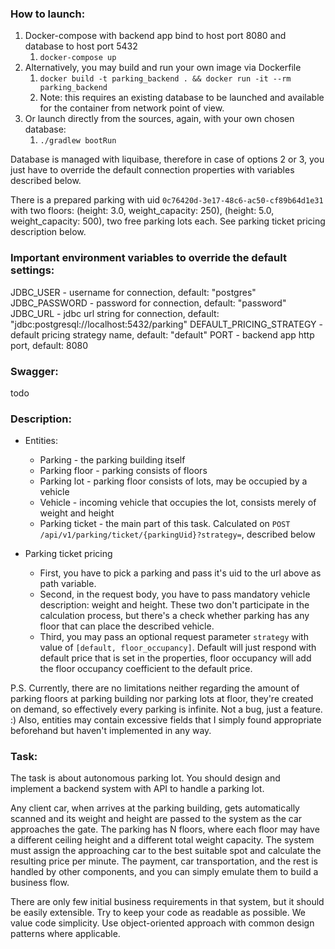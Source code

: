 ### How to launch:
1. Docker-compose with backend app bind to host port 8080 and database to host port 5432
   1. `docker-compose up`
2. Alternatively, you may build and run your own image via Dockerfile
   1. `docker build -t parking_backend . && docker run -it --rm parking_backend`
   2. Note: this requires an existing database to be launched and available for the container from network point of view.
3. Or launch directly from the sources, again, with your own chosen database:
   1. `./gradlew bootRun`

Database is managed with liquibase, therefore in case of options 2 or 3, you just have to override the default connection properties with variables described below.

There is a prepared parking with uid `0c76420d-3e17-48c6-ac50-cf89b64d1e31` with two floors: 
(height: 3.0, weight_capacity: 250), 
(height: 5.0, weight_capacity: 500), 
two free parking lots each.
See parking ticket pricing description below.

### Important environment variables to override the default settings:
JDBC_USER - username for connection, default: "postgres"
JDBC_PASSWORD - password for connection, default: "password"
JDBC_URL - jdbc url string for connection, default: "jdbc:postgresql://localhost:5432/parking"
DEFAULT_PRICING_STRATEGY - default pricing strategy name, default: "default"
PORT - backend app http port, default: 8080

### Swagger:
todo

### Description:
* Entities:
  - Parking - the parking building itself
  - Parking floor - parking consists of floors
  - Parking lot - parking floor consists of lots, may be occupied by a vehicle
  - Vehicle - incoming vehicle that occupies the lot, consists merely of weight and height
  - Parking ticket - the main part of this task. Calculated on `POST /api/v1/parking/ticket/{parkingUid}?strategy=`, described below

* Parking ticket pricing
  - First, you have to pick a parking and pass it's uid to the url above as path variable. 
  - Second, in the request body, you have to pass mandatory vehicle description: weight and height. These two don't participate in the calculation process, but there's a check whether parking has any floor that can place the described vehicle.
  - Third, you may pass an optional request parameter `strategy` with value of `[default, floor_occupancy]`. Default will just respond with default price that is set in the properties, floor occupancy will add the floor occupancy coefficient to the default price.

P.S. Currently, there are no limitations neither regarding the amount of parking floors at parking building 
nor parking lots at floor, they're created on demand, so effectively every parking is infinite. Not a bug, just a feature. :)
Also, entities may contain excessive fields that I simply found appropriate beforehand but haven't implemented in any way. 

### Task:
The task is about autonomous parking lot. You should design and implement a backend system with
API to handle a parking lot.

Any client car, when arrives at the parking building, gets automatically scanned and its weight and
height are passed to the system as the car approaches the gate. The parking has N floors, where each
floor may have a different ceiling height and a different total weight capacity. The system must assign
the approaching car to the best suitable spot and calculate the resulting price per minute. The
payment, car transportation, and the rest is handled by other components, and you can simply
emulate them to build a business flow.

There are only few initial business requirements in that system, but it should be easily extensible. Try
to keep your code as readable as possible. We value code simplicity. Use object-oriented approach
with common design patterns where applicable.
